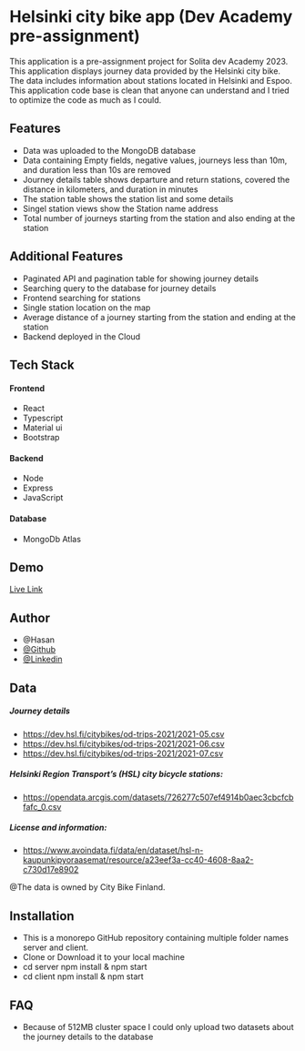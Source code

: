 
# Helsinki city bike app (Dev Academy pre-assignment)  


This application is a pre-assignment project for Solita dev Academy 2023. This application displays journey data provided by the Helsinki city bike. The data includes information about stations located in Helsinki and Espoo. This application code base is clean that anyone can understand and I tried to optimize the code as much as I could.
 

## Features

- Data was uploaded to the MongoDB database 
- Data containing Empty fields, negative values, journeys less than 10m, and duration less than 10s are removed 
- Journey details table shows  departure and return stations, covered the distance in kilometers, and duration in minutes
- The station table shows the station list and some details
- Singel station views show the Station name address
- Total number of journeys starting from the station and also ending at the station


## Additional Features

- Paginated API and pagination table for showing journey details 
- Searching query to the database for journey details
- Frontend searching for stations
- Single station location on the map
- Average distance of a journey starting from the station and ending at the station
- Backend deployed in the Cloud
## Tech Stack
 
#### Frontend
- React
- Typescript
- Material ui
- Bootstrap
#### Backend
- Node
- Express
- JavaScript

#### Database
- MongoDb Atlas 

## Demo

[Live Link](https://woltassignment.netlify.app/)


## Author
- @Hasan
- [@Github](https://github.com/hasanmd91?tab=repositories)
- [@Linkedin](https://www.linkedin.com/in/hasanmd91/?originalSubdomain=fi)


## Data


#####  Journey details
- https://dev.hsl.fi/citybikes/od-trips-2021/2021-05.csv
- https://dev.hsl.fi/citybikes/od-trips-2021/2021-06.csv
- https://dev.hsl.fi/citybikes/od-trips-2021/2021-07.csv

#####  Helsinki Region Transport’s (HSL) city bicycle stations: 
- https://opendata.arcgis.com/datasets/726277c507ef4914b0aec3cbcfcbfafc_0.csv


##### License and information: 
- https://www.avoindata.fi/data/en/dataset/hsl-n-kaupunkipyoraasemat/resource/a23eef3a-cc40-4608-8aa2-c730d17e8902

@The data is owned by City Bike Finland.
## Installation

- This is a monorepo GitHub repository containing multiple folder names server and client. 
- Clone or Download it to your local machine 
- cd server npm install & npm start
- cd client npm install & npm start





    
## FAQ

- Because of 512MB cluster space I could only upload two datasets about the journey details to the database 



